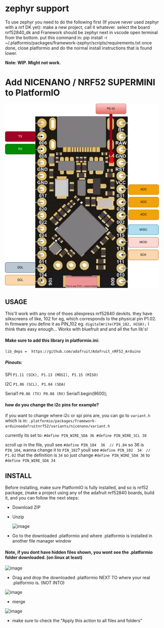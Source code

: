 # zephyr support
To use zephyr you need to do the following first (If youve never used zephyr with a nrf DK yet):
make a new project, call it whatever. select the board nrf52840_dk and Franework should be zephyr
next in vscode open terminal from the bottom. put this command in:
pip install -r ~/.platformio/packages/framework-zephyr/scripts/requirements.txt
once done, close platformio and do the normal install instructions that is found lower.

**Note: WIP. Might not work.**





# Add NICENANO / NRF52 SUPERMINI to PlatformIO
![Pinout](https://github.com/ICantMakeThings/Nicenano-NRF52-Supermini-PlatformIO-Support/blob/main/ICMTPINOUTNRF52840.svg)


## USAGE
This'll work with any one of thoes aliexpress nrf52840 devkits. they have silkscreens of like, 
102 for eg, which corresponds to the physical pin P1.02. In firmware you define it as PIN_102 eg. `digitalWrite(PIN_102, HIGH);`
I think thats easy enough...
Works with bluefruit and and all the fun lib's!

#### Make sure to add this library in platformio.ini:

`lib_deps = 
	https://github.com/adafruit/Adafruit_nRF52_Arduino`
 
##### Pinouts:

SPI
`P1.11 (SCK),
P1.13 (MOSI),
P1.15 (MISO)`

I2C
`P1.06 (SCL),
P1.04 (SDA)`

Serial1
`P0.06 (TX)
P0.08 (RX)`
Serial1.begin(9600);

#### how do you change the i2c pins for example? 

if you want to change where i2c or spi pins are, you can go to `variant.h` which is in:
`.platformio/packages/framework-arduinoadafruitnrf52/variants/nicenano/variant.h`

currently its set to:
`#define PIN_WIRE_SDA 36
#define PIN_WIRE_SCL 38`

scroll up in the file, youll see `#define PIN_104  36  // P1.04` so 36 is `PIN_104`, wanna change it to `PIN_102`? youll see
`#define PIN_102  34  // P1.02` that the definition is `34` so just change `#define PIN_WIRE_SDA 36` to `#define PIN_WIRE_SDA 34`



## INSTALL
Before installing, make sure PlatformIO is fully installed, and so is nrf52 package, (make a project using any of the adafruit nrf52840 boards, build it, and you can follow the next steps: 

- Download ZIP 
- Unzip

  ![image](https://github.com/user-attachments/assets/15e68cbc-84a0-4206-aa21-608623714ee3)
  
- Go to the downloaded .platformio and where .platformio is installed in another file manager window

#### Note, if you dont have hidden files shown, you wont see the .platformio folder downloaded. (on linux at least)

![image](https://github.com/user-attachments/assets/2cd42f54-15ef-4c13-80e7-aa7c0f10fa4d)

- Drag and drop the downloaded .platformio NEXT TO where your real .platformio is. (NOT INTO)

![image](https://github.com/user-attachments/assets/45752379-0a17-4621-8da2-1dc316be7df9)

- merge

![image](https://github.com/user-attachments/assets/e9d5e8df-f2aa-43e5-a4c5-737aa5b28ad9)

- make sure to check the "Apply this action to all files and folders"
